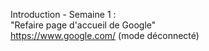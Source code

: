 Introduction - Semaine 1 : <br>
"Refaire page  d'accueil de Google"<br>
https://www.google.com/ (mode déconnecté)
